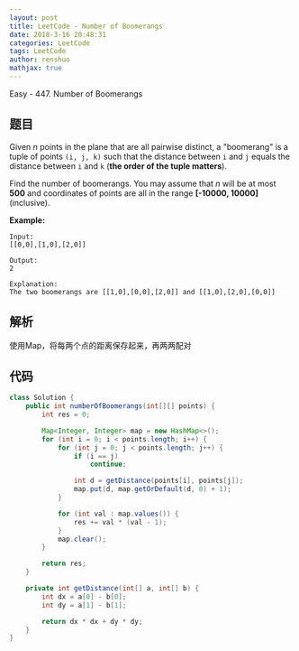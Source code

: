 ```yaml
---
layout: post
title: LeetCode - Number of Boomerangs
date: 2018-3-16 20:48:31
categories: LeetCode
tags: LeetCode
author: renshuo
mathjax: true
---
```


Easy - 447. Number of Boomerangs

<!--more-->

## 题目

Given *n* points in the plane that are all pairwise distinct, a "boomerang" is a tuple of points `(i, j, k)` such that the distance between `i` and `j` equals the distance between `i` and `k` (**the order of the tuple matters**).

Find the number of boomerangs. You may assume that *n* will be at most **500** and coordinates of points are all in the range **[-10000, 10000]** (inclusive).

**Example:**

```
Input:
[[0,0],[1,0],[2,0]]

Output:
2

Explanation:
The two boomerangs are [[1,0],[0,0],[2,0]] and [[1,0],[2,0],[0,0]]
```

## 解析

使用Map，将每两个点的距离保存起来，再两两配对

## 代码

``` java
class Solution {
    public int numberOfBoomerangs(int[][] points) {
        int res = 0;

        Map<Integer, Integer> map = new HashMap<>();
        for (int i = 0; i < points.length; i++) {
            for (int j = 0; j < points.length; j++) {
                if (i == j)
                    continue;

                int d = getDistance(points[i], points[j]);
                map.put(d, map.getOrDefault(d, 0) + 1);
            }

            for (int val : map.values()) {
                res += val * (val - 1);
            }
            map.clear();
        }

        return res;
    }

    private int getDistance(int[] a, int[] b) {
        int dx = a[0] - b[0];
        int dy = a[1] - b[1];

        return dx * dx + dy * dy;
    }
}
```